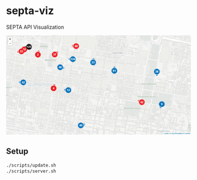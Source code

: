 # septa-viz
SEPTA API Visualization

![image](preview.png)

## Setup

```
./scripts/update.sh
./scripts/server.sh
```

